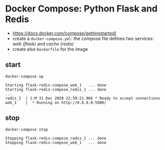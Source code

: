 # Docker Compose: Python Flask and Redis
* https://docs.docker.com/compose/gettingstarted/
* create a `docker-compose.yml`: the compose file defines two services: _web (flask)_ and _cache (redis)_
* create also `Dockerfile` for the image

## start
```
docker-compose up

Starting flask-redis-compose_web_1   ... done
Starting flask-redis-compose_redis_1 ... done
...
redis_1  | 1:M 31 Dec 2020 22:59:21.966 * Ready to accept connections
web_1    |  * Running on http://0.0.0.0:5000/ 
```

## stop
```
docker-compose stop

Stopping flask-redis-compose_redis_1 ... done
Stopping flask-redis-compose_web_1   ... done
```